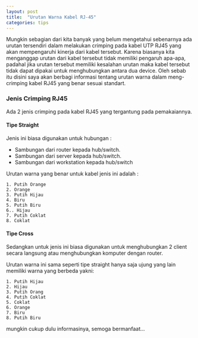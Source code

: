 ```yaml
---
layout: post
title:  "Urutan Warna Kabel RJ-45"
categories: tips
---
```


Mungkin sebagian dari kita banyak yang belum mengetahui sebenarnya ada urutan tersendiri dalam melakukan crimping pada kabel UTP RJ45 yang akan mempengaruhi kinerja dari kabel tersebut. Karena biasanya kita menganggap urutan dari kabel tersebut tidak memiliki pengaruh apa-apa, padahal jika urutan tersebut memiliki kesalahan urutan maka kabel tersebut tidak dapat dipakai untuk menghubungkan antara dua device.<!--more--> Oleh sebab itu disini saya akan berbagi informasi tentang urutan warna dalam meng-crimping kabel RJ45 yang benar sesuai standart.

### Jenis Crimping RJ45

Ada 2 jenis crimping pada kabel RJ45 yang tergantung pada pemakaiannya.

#### Tipe Straight

Jenis ini biasa digunakan untuk hubungan :

- Sambungan dari router kepada hub/switch.
- Sambungan dari server kepada hub/switch.
- Sambungan dari workstation kepada hub/switch

Urutan warna yang benar untuk kabel jenis ini adalah :

```
1. Putih Orange
2. Orange
3. Putih Hijau
4. Biru
5. Putih Biru
6.. Hijau
7. Putih Coklat
8. Coklat
```

#### Tipe Cross

Sedangkan untuk jenis ini biasa digunakan untuk menghubungkan 2 client secara langsung atau menghubungkan komputer dengan router.

Urutan warna ini sama seperti tipe straight hanya saja ujung yang lain memiliki warna yang berbeda yakni:

```
1. Putih Hijau
2. Hijau
3. Putih Orang
4. Putih Coklat
5. Coklat
6. Orange
7. Biru
8. Putih Biru
```
mungkin cukup dulu informasinya, semoga bermanfaat...
